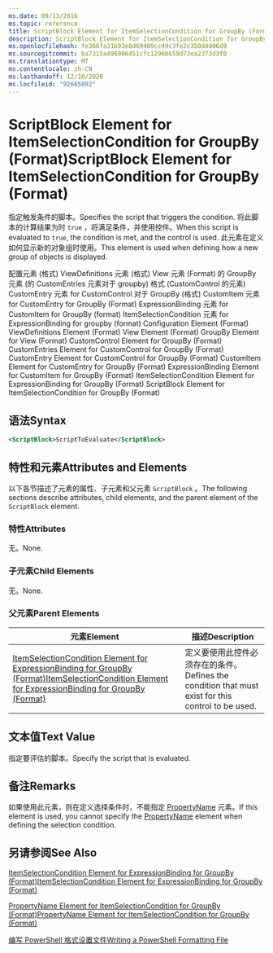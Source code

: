 ```yaml
---
ms.date: 09/13/2016
ms.topic: reference
title: ScriptBlock Element for ItemSelectionCondition for GroupBy (Format)
description: ScriptBlock Element for ItemSelectionCondition for GroupBy (Format)
ms.openlocfilehash: fe366fa31b93e8d69409cc49c3fe2c350d4d06d9
ms.sourcegitcommit: ba7315a496986451cfc1296b659d73ea2373d3f0
ms.translationtype: MT
ms.contentlocale: zh-CN
ms.lasthandoff: 12/10/2020
ms.locfileid: "92665092"
---
```

# <a name="scriptblock-element-for-itemselectioncondition-for-groupby-format"></a><span data-ttu-id="0c229-103">ScriptBlock Element for ItemSelectionCondition for GroupBy (Format)</span><span class="sxs-lookup"><span data-stu-id="0c229-103">ScriptBlock Element for ItemSelectionCondition for GroupBy (Format)</span></span>

<span data-ttu-id="0c229-104">指定触发条件的脚本。</span><span class="sxs-lookup"><span data-stu-id="0c229-104">Specifies the script that triggers the condition.</span></span> <span data-ttu-id="0c229-105">将此脚本的计算结果为时 `true` ，将满足条件，并使用控件。</span><span class="sxs-lookup"><span data-stu-id="0c229-105">When this script is evaluated to `true`, the condition is met, and the control is used.</span></span> <span data-ttu-id="0c229-106">此元素在定义如何显示新的对象组时使用。</span><span class="sxs-lookup"><span data-stu-id="0c229-106">This element is used when defining how a new group of objects is displayed.</span></span>

<span data-ttu-id="0c229-107">配置元素 (格式) ViewDefinitions 元素 (格式) View 元素 (Format) 的 GroupBy 元素 (的 CustomEntries 元素对于 groupby) 格式 (CustomControl 的元素) CustomEntry 元素 for CustomControl 对于 GroupBy (格式) CustomItem 元素 for CustomEntry for GroupBy (Format) ExpressionBinding 元素 for CustomItem for GroupBy (format) ItemSelectionCondition 元素 for ExpressionBinding for groupby (format) </span><span class="sxs-lookup"><span data-stu-id="0c229-107">Configuration Element (Format) ViewDefinitions Element (Format) View Element (Format) GroupBy Element for View (Format) CustomControl Element for GroupBy (Format) CustomEntries Element for CustomControl for GroupBy (Format) CustomEntry Element for CustomControl for GroupBy (Format) CustomItem Element for CustomEntry for GroupBy (Format) ExpressionBinding Element for CustomItem for GroupBy (Format) ItemSelectionCondition Element for ExpressionBinding for GroupBy (Format) ScriptBlock Element for ItemSelectionCondition for GroupBy (Format)</span></span>

## <a name="syntax"></a><span data-ttu-id="0c229-108">语法</span><span class="sxs-lookup"><span data-stu-id="0c229-108">Syntax</span></span>

```xml
<ScriptBlock>ScriptToEvaluate</ScriptBlock>
```

## <a name="attributes-and-elements"></a><span data-ttu-id="0c229-109">特性和元素</span><span class="sxs-lookup"><span data-stu-id="0c229-109">Attributes and Elements</span></span>

<span data-ttu-id="0c229-110">以下各节描述了元素的属性、子元素和父元素 `ScriptBlock` 。</span><span class="sxs-lookup"><span data-stu-id="0c229-110">The following sections describe attributes, child elements, and the parent element of the `ScriptBlock` element.</span></span>

### <a name="attributes"></a><span data-ttu-id="0c229-111">特性</span><span class="sxs-lookup"><span data-stu-id="0c229-111">Attributes</span></span>

<span data-ttu-id="0c229-112">无。</span><span class="sxs-lookup"><span data-stu-id="0c229-112">None.</span></span>

### <a name="child-elements"></a><span data-ttu-id="0c229-113">子元素</span><span class="sxs-lookup"><span data-stu-id="0c229-113">Child Elements</span></span>

<span data-ttu-id="0c229-114">无。</span><span class="sxs-lookup"><span data-stu-id="0c229-114">None.</span></span>

### <a name="parent-elements"></a><span data-ttu-id="0c229-115">父元素</span><span class="sxs-lookup"><span data-stu-id="0c229-115">Parent Elements</span></span>

|<span data-ttu-id="0c229-116">元素</span><span class="sxs-lookup"><span data-stu-id="0c229-116">Element</span></span>|<span data-ttu-id="0c229-117">描述</span><span class="sxs-lookup"><span data-stu-id="0c229-117">Description</span></span>|
|-------------|-----------------|
|[<span data-ttu-id="0c229-118">ItemSelectionCondition Element for ExpressionBinding for GroupBy (Format)</span><span class="sxs-lookup"><span data-stu-id="0c229-118">ItemSelectionCondition Element for ExpressionBinding for GroupBy (Format)</span></span>](./itemselectioncondition-element-for-expressionbinding-for-groupby-format.md)|<span data-ttu-id="0c229-119">定义要使用此控件必须存在的条件。</span><span class="sxs-lookup"><span data-stu-id="0c229-119">Defines the condition that must exist for this control to be used.</span></span>|

## <a name="text-value"></a><span data-ttu-id="0c229-120">文本值</span><span class="sxs-lookup"><span data-stu-id="0c229-120">Text Value</span></span>

<span data-ttu-id="0c229-121">指定要评估的脚本。</span><span class="sxs-lookup"><span data-stu-id="0c229-121">Specify the script that is evaluated.</span></span>

## <a name="remarks"></a><span data-ttu-id="0c229-122">备注</span><span class="sxs-lookup"><span data-stu-id="0c229-122">Remarks</span></span>

<span data-ttu-id="0c229-123">如果使用此元素，则在定义选择条件时，不能指定 [PropertyName](./propertyname-element-for-itemselectioncondition-for-groupby-format.md) 元素。</span><span class="sxs-lookup"><span data-stu-id="0c229-123">If this element is used, you cannot specify the [PropertyName](./propertyname-element-for-itemselectioncondition-for-groupby-format.md) element when defining the selection condition.</span></span>

## <a name="see-also"></a><span data-ttu-id="0c229-124">另请参阅</span><span class="sxs-lookup"><span data-stu-id="0c229-124">See Also</span></span>

[<span data-ttu-id="0c229-125">ItemSelectionCondition Element for ExpressionBinding for GroupBy (Format)</span><span class="sxs-lookup"><span data-stu-id="0c229-125">ItemSelectionCondition Element for ExpressionBinding for GroupBy (Format)</span></span>](./itemselectioncondition-element-for-expressionbinding-for-groupby-format.md)

[<span data-ttu-id="0c229-126">PropertyName Element for ItemSelectionCondition for GroupBy (Format)</span><span class="sxs-lookup"><span data-stu-id="0c229-126">PropertyName Element for ItemSelectionCondition for GroupBy (Format)</span></span>](./propertyname-element-for-itemselectioncondition-for-groupby-format.md)

[<span data-ttu-id="0c229-127">编写 PowerShell 格式设置文件</span><span class="sxs-lookup"><span data-stu-id="0c229-127">Writing a PowerShell Formatting File</span></span>](./writing-a-powershell-formatting-file.md)
